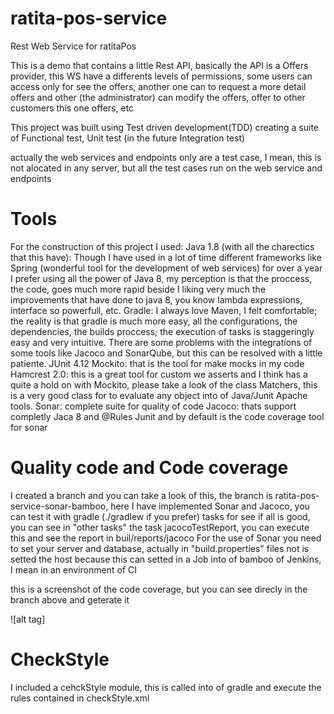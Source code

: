# ratita-pos-service
Rest Web Service for ratitaPos

This is a demo that contains a little Rest API, basically the API is a Offers provider, this WS have a differents levels of permissions, some users can access only for see the offers, another one can to request a more detail offers and other (the administrator) can modify the offers, offer to other customers this one offers, etc

This project was built using Test driven development(TDD) creating a suite of Functional test, Unit test (in the future Integration test)

actually the web services and endpoints only are a test case, I mean, this is not alocated in any server, but all the test cases run on the web service and endpoints

# Tools
For the construction of this project I used:
  Java 1.8 (with all the charectics that this have): Though I have used in a lot of time different frameworks like Spring (wonderful tool for the development of web services) for over a year I prefer using all the power of Java 8, my perception is that the proccess, the code, goes much more rapid beside I liking very much the improvements that have done to java 8, you know lambda expressions, interface so powerfull, etc.
  Gradle: I always love Maven, I felt comfortable; the reality is that gradle is much more easy, all the configurations, the dependencies, the builds proccess; the execution of tasks is staggeringly easy and very intuitive. There are some problems with the integrations of some tools like Jacoco and SonarQube, but this can be resolved with a little patiente.
  JUnit 4.12
  Mockito: that is the tool for make mocks in my code
  Hamcrest 2.0: this is a great tool for custom we asserts and I think has a quite a hold on with Mockito, please take a look of the class Matchers, this is a very good class for to evaluate any object into of Java/Junit
  Apache tools.
  Sonar: complete suite for quality of code
  Jacoco: thats support completly Jaca 8 and @Rules Junit and by default is the code coverage tool for sonar
  
# Quality code and Code coverage
  I created a branch and you can take a look of this, the branch is ratita-pos-service-sonar-bamboo, here I have implemented Sonar and Jacoco, you can test it with gradle (./gradlew if you prefer) tasks for see if all is good, you can see in "other tasks" the task jacocoTestReport, you can execute this and see the report in buil/reports/jacoco
  For the use of Sonar you need to set your server and database, actually in "build.properties" files not is setted the host because this can setted in a Job into of bamboo of Jenkins, I mean in an environment of CI
  
  this is a screenshot of the code coverage, but you can see direcly in the branch above and geterate it
  
  ![alt tag]
  
  # CheckStyle
  I included a cehckStyle module, this is called into of gradle and execute the rules contained in checkStyle.xml
  
